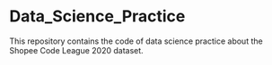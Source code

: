 # Data_Science_Practice

This repository contains the code of data science practice about the Shopee Code League 2020 dataset.
